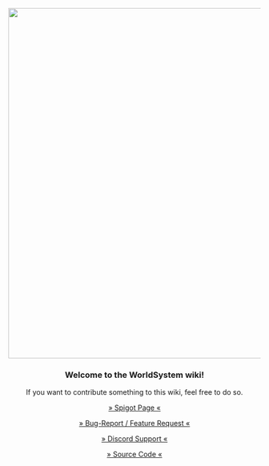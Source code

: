 <p align="center">
    <img src="https://github.com/CrazyCloudCraft/worldsystem-depecated/raw/master/.github/Worldsystemlogo_V24X.png" width="700">
</p>
<h3 align="center">
Welcome to the WorldSystem wiki!
</h3>
<p align="center">
  <a>If you want to contribute something to this wiki, feel free to do so.</a>
</p>
  
<p align="center">
  <a href="https://www.spigotmc.org/resources/49756/">» Spigot Page «</a>
</p>
<p align="center">
  <a href="https://github.com/trainerlord/WorldSystem/issues">» Bug-Report / Feature Request «</a>
</p>
<p align="center">
  <a href="https://discord.gg/WYz7Qck">» Discord Support «</a>
</p>
<p align="center">
  <a href="https://github.com/trainerlord/WorldSystem">» Source Code «</a>
</p>